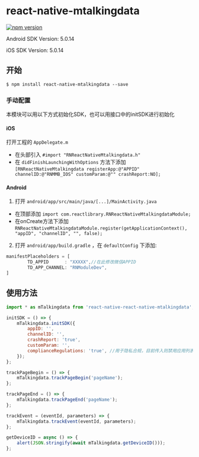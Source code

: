 
# react-native-mtalkingdata

[![npm version](https://badge.fury.io/js/react-native-mtalkingdata.svg)](https://badge.fury.io/js/react-native-mtalkingdata)

Android SDK Version: 5.0.14

iOS SDK Version: 5.0.14

## 开始

`$ npm install react-native-mtalkingdata --save`

### 手动配置

本模块可以用以下方式初始化SDK，也可以用接口中的initSDK进行初始化

#### iOS

打开工程的 `AppDelegate.m`

- 在头部引入 `#import "RNReactNativeMtalkingdata.h"`
- 在 `didFinishLaunchingWithOptions` 方法下添加 `[RNReactNativeMtalkingdata registerApp:@"APPID" channelID:@"RNMMB_IOS" customParam:@"" crashReport:NO];`

#### Android

1. 打开 `android/app/src/main/java/[...]/MainActivity.java`

- 在顶部添加 `import com.reactlibrary.RNReactNativeMtalkingdataModule;`
- 在onCreate方法下添加 `RNReactNativeMtalkingdataModule.register(getApplicationContext(), "appID", "channelID", "", false);`

2. 打开 `android/app/build.gradle` ，在 `defaultConfig` 下添加:

```js
manifestPlaceholders = [
        TD_APPID      : "XXXXX",//在此修改微信APPID
        TD_APP_CHANNEL: "RNModuleDev",
]
```

## 使用方法

```javascript
import * as mTalkingdata from 'react-native-react-native-mtalkingdata';

initSDK = () => {
    mTalkingdata.initSDK({
        appID: '',
        channelID: '',
        crashReport: 'true',
        customParam: '',
        complianceRegulations: 'true', //用于隐私合规，目前传入则禁用应用列表获取
    });
};

trackPageBegin = () => {
    mTalkingdata.trackPageBegin('pageName');
};

trackPageEnd = () => {
    mTalkingdata.trackPageEnd('pageName');
};

trackEvent = (eventId, parameters) => {
    mTalkingdata.trackEvent(eventId, parameters);
};

getDeviceID = async () => {
    alert(JSON.stringify(await mTalkingdata.getDeviceID()));
};
```
